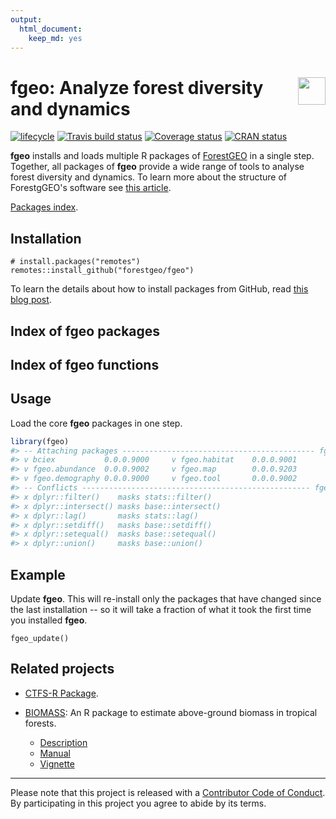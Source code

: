 ```yaml
---
output: 
  html_document:
    keep_md: yes
---
```

<!-- README.md is generated from README.Rmd. Please edit that file -->



# <img src="https://i.imgur.com/39pvr4n.png" align="right" height=44 /> fgeo: Analyze forest diversity and dynamics

[![lifecycle](https://img.shields.io/badge/lifecycle-experimental-orange.svg)](https://www.tidyverse.org/lifecycle/#experimental)
[![Travis build status](https://travis-ci.org/forestgeo/fgeo.svg?branch=master)](https://travis-ci.org/forestgeo/fgeo)
[![Coverage status](https://coveralls.io/repos/github/forestgeo/fgeo/badge.svg)](https://coveralls.io/r/forestgeo/fgeo?branch=master)
[![CRAN status](https://www.r-pkg.org/badges/version/fgeo)](https://cran.r-project.org/package=fgeo)

__fgeo__ installs and loads multiple R packages of [ForestGEO](http://www.forestgeo.si.edu/) in a single step. Together, all packages of __fgeo__ provide a wide range of tools to analyse forest diversity and dynamics. To learn more about the structure of ForestgGEO's software see [this article](https://goo.gl/c5X6qk).

[Packages index](https://forestgeo.github.io/fgeo/reference/index.html).



## Installation

```
# install.packages("remotes")
remotes::install_github("forestgeo/fgeo")
```

To learn the details about how to install packages from GitHub, read [this blog post](https://goo.gl/dQKEeg).

## Index of fgeo packages

<!--html_preserve--><div id="htmlwidget-fe7fe6eae9fac57ea71a" style="width:100%;height:auto;" class="datatables html-widget"></div>
<script type="application/json" data-for="htmlwidget-fe7fe6eae9fac57ea71a">{"x":{"filter":"none","data":[["1","2","3","4","5","6","7"],["<a href=https://forestgeo.github.io/bciex>bciex<\/a>","<a href=https://forestgeo.github.io/fgeo>fgeo<\/a>","<a href=https://forestgeo.github.io/fgeo.abundance>fgeo.abundance<\/a>","<a href=https://forestgeo.github.io/fgeo.demography>fgeo.demography<\/a>","<a href=https://forestgeo.github.io/fgeo.habitat>fgeo.habitat<\/a>","<a href=https://forestgeo.github.io/fgeo.map>fgeo.map<\/a>","<a href=https://forestgeo.github.io/fgeo.tool>fgeo.tool<\/a>"],["Forest Dynamics Data from Barro Colorado Island","Easily Install and Load Packages of ForestGEO","R packages for the Analysis of Forest Dynamics","Demography Tools","Habitat Analyses","Map ForestGEO's Data","Utility Tools for ForestGEO Packages"]],"container":"<table class=\"display\">\n  <thead>\n    <tr>\n      <th> <\/th>\n      <th>package<\/th>\n      <th>Title<\/th>\n    <\/tr>\n  <\/thead>\n<\/table>","options":{"order":[],"autoWidth":false,"orderClasses":false,"columnDefs":[{"orderable":false,"targets":0}]}},"evals":[],"jsHooks":[]}</script><!--/html_preserve-->

## Index of fgeo functions

<!--html_preserve--><div id="htmlwidget-a6677f7abb381ea755c9" style="width:100%;height:auto;" class="datatables html-widget"></div>
<script type="application/json" data-for="htmlwidget-a6677f7abb381ea755c9">{"x":{"filter":"none","data":[["1","2","3","4","5","6","7","8","9","10","11","12","13","14","15","16","17","18","19","20","21","22","23","24","25","26","27","28","29","30","31","32","33","34","35","36","37","38","39","40","41","42","43","44","45","46","47","48","49","50","51","52","53","54","55","56","57","58","59","60","61","62","63","64","65","66","67","68","69","70","71","72","73","74","75","76","77","78","79","80","81","82","83","84","85","86","87","88","89","90","91","92","93","94","95","96","97","98","99","100","101","102","103"],["fgeo","fgeo","fgeo","fgeo","fgeo","fgeo","fgeo","fgeo","fgeo","fgeo","fgeo.abundance","fgeo.abundance","fgeo.abundance","fgeo.abundance","fgeo.abundance","fgeo.abundance","fgeo.abundance","fgeo.abundance","fgeo.abundance","fgeo.abundance","fgeo.abundance","fgeo.abundance","fgeo.abundance","fgeo.demography","fgeo.demography","fgeo.demography","fgeo.demography","fgeo.demography","fgeo.demography","fgeo.habitat","fgeo.habitat","fgeo.habitat","fgeo.habitat","fgeo.map","fgeo.map","fgeo.map","fgeo.map","fgeo.map","fgeo.map","fgeo.map","fgeo.map","fgeo.map","fgeo.map","fgeo.map","fgeo.map","fgeo.map","fgeo.map","fgeo.map","fgeo.map","fgeo.map","fgeo.map","fgeo.map","fgeo.map","fgeo.map","fgeo.tool","fgeo.tool","fgeo.tool","fgeo.tool","fgeo.tool","fgeo.tool","fgeo.tool","fgeo.tool","fgeo.tool","fgeo.tool","fgeo.tool","fgeo.tool","fgeo.tool","fgeo.tool","fgeo.tool","fgeo.tool","fgeo.tool","fgeo.tool","fgeo.tool","fgeo.tool","fgeo.tool","fgeo.tool","fgeo.tool","fgeo.tool","fgeo.tool","fgeo.tool","fgeo.tool","fgeo.tool","fgeo.tool","fgeo.tool","fgeo.tool","fgeo.tool","fgeo.tool","fgeo.tool","fgeo.tool","fgeo.tool","fgeo.tool","fgeo.tool","fgeo.tool","fgeo.tool","fgeo.tool","fgeo.tool","fgeo.tool","fgeo.tool","fgeo.tool","fgeo.tool","fgeo.tool","fgeo.tool","fgeo.tool"],["<a href=https://forestgeo.github.io/fgeo/reference/>%>%<\/a>","<a href=https://forestgeo.github.io/fgeo/reference/>fgeo_conflicts<\/a>","<a href=https://forestgeo.github.io/fgeo/reference/>fgeo_core<\/a>","<a href=https://forestgeo.github.io/fgeo/reference/>fgeo_imports<\/a>","<a href=https://forestgeo.github.io/fgeo/reference/>fgeo_index<\/a>","<a href=https://forestgeo.github.io/fgeo/reference/>fgeo_index_functions<\/a>","<a href=https://forestgeo.github.io/fgeo/reference/>fgeo_index_packages<\/a>","<a href=https://forestgeo.github.io/fgeo/reference/>fgeo_packages<\/a>","<a href=https://forestgeo.github.io/fgeo/reference/>fgeo_suggests<\/a>","<a href=https://forestgeo.github.io/fgeo/reference/>fgeo_update<\/a>","<a href=https://forestgeo.github.io/fgeo.abundance/reference/>abundance<\/a>","<a href=https://forestgeo.github.io/fgeo.abundance/reference/>abundance_tally<\/a>","<a href=https://forestgeo.github.io/fgeo.abundance/reference/>basal_area<\/a>","<a href=https://forestgeo.github.io/fgeo.abundance/reference/>basal_area_ind<\/a>","<a href=https://forestgeo.github.io/fgeo.abundance/reference/>enexpr<\/a>","<a href=https://forestgeo.github.io/fgeo.abundance/reference/>enquo<\/a>","<a href=https://forestgeo.github.io/fgeo.abundance/reference/>expr<\/a>","<a href=https://forestgeo.github.io/fgeo.abundance/reference/>exprs<\/a>","<a href=https://forestgeo.github.io/fgeo.abundance/reference/>quo<\/a>","<a href=https://forestgeo.github.io/fgeo.abundance/reference/>quo_name<\/a>","<a href=https://forestgeo.github.io/fgeo.abundance/reference/>quos<\/a>","<a href=https://forestgeo.github.io/fgeo.abundance/reference/>sym<\/a>","<a href=https://forestgeo.github.io/fgeo.abundance/reference/>syms<\/a>","<a href=https://forestgeo.github.io/fgeo.demography/reference/>growth<\/a>","<a href=https://forestgeo.github.io/fgeo.demography/reference/>growth_df<\/a>","<a href=https://forestgeo.github.io/fgeo.demography/reference/>mortality<\/a>","<a href=https://forestgeo.github.io/fgeo.demography/reference/>mortality_df<\/a>","<a href=https://forestgeo.github.io/fgeo.demography/reference/>recruitment<\/a>","<a href=https://forestgeo.github.io/fgeo.demography/reference/>recruitment_df<\/a>","<a href=https://forestgeo.github.io/fgeo.habitat/reference/>dist_in_torus<\/a>","<a href=https://forestgeo.github.io/fgeo.habitat/reference/>ExpList<\/a>","<a href=https://forestgeo.github.io/fgeo.habitat/reference/>GetAutomatedKrigeParams<\/a>","<a href=https://forestgeo.github.io/fgeo.habitat/reference/>GetKrigedSoil<\/a>","<a href=https://forestgeo.github.io/fgeo.map/reference/>%>%<\/a>","<a href=https://forestgeo.github.io/fgeo.map/reference/>add_sp<\/a>","<a href=https://forestgeo.github.io/fgeo.map/reference/>contour_elev<\/a>","<a href=https://forestgeo.github.io/fgeo.map/reference/>hide_axis_labels<\/a>","<a href=https://forestgeo.github.io/fgeo.map/reference/>hide_legend_color<\/a>","<a href=https://forestgeo.github.io/fgeo.map/reference/>label_elev<\/a>","<a href=https://forestgeo.github.io/fgeo.map/reference/>limit_gx_gy<\/a>","<a href=https://forestgeo.github.io/fgeo.map/reference/>map_elev<\/a>","<a href=https://forestgeo.github.io/fgeo.map/reference/>map_gx_gy<\/a>","<a href=https://forestgeo.github.io/fgeo.map/reference/>map_gx_gy_elev<\/a>","<a href=https://forestgeo.github.io/fgeo.map/reference/>map_quad_header<\/a>","<a href=https://forestgeo.github.io/fgeo.map/reference/>map_sp_elev<\/a>","<a href=https://forestgeo.github.io/fgeo.map/reference/>map_tag_header<\/a>","<a href=https://forestgeo.github.io/fgeo.map/reference/>maply_quad<\/a>","<a href=https://forestgeo.github.io/fgeo.map/reference/>maply_sp_elev<\/a>","<a href=https://forestgeo.github.io/fgeo.map/reference/>maply_tag<\/a>","<a href=https://forestgeo.github.io/fgeo.map/reference/>suffix_edge_tag<\/a>","<a href=https://forestgeo.github.io/fgeo.map/reference/>theme_default<\/a>","<a href=https://forestgeo.github.io/fgeo.map/reference/>theme_map_quad<\/a>","<a href=https://forestgeo.github.io/fgeo.map/reference/>theme_map_tag<\/a>","<a href=https://forestgeo.github.io/fgeo.map/reference/>wrap<\/a>","<a href=https://forestgeo.github.io/fgeo.tool/reference/>%>%<\/a>","<a href=https://forestgeo.github.io/fgeo.tool/reference/>add_col_row<\/a>","<a href=https://forestgeo.github.io/fgeo.tool/reference/>add_col_row2<\/a>","<a href=https://forestgeo.github.io/fgeo.tool/reference/>add_hectindex<\/a>","<a href=https://forestgeo.github.io/fgeo.tool/reference/>add_index<\/a>","<a href=https://forestgeo.github.io/fgeo.tool/reference/>add_lxly<\/a>","<a href=https://forestgeo.github.io/fgeo.tool/reference/>add_quad<\/a>","<a href=https://forestgeo.github.io/fgeo.tool/reference/>add_qxqy<\/a>","<a href=https://forestgeo.github.io/fgeo.tool/reference/>add_status_tree<\/a>","<a href=https://forestgeo.github.io/fgeo.tool/reference/>add_subquad<\/a>","<a href=https://forestgeo.github.io/fgeo.tool/reference/>add_var<\/a>","<a href=https://forestgeo.github.io/fgeo.tool/reference/>check_crucial_names<\/a>","<a href=https://forestgeo.github.io/fgeo.tool/reference/>check_unique<\/a>","<a href=https://forestgeo.github.io/fgeo.tool/reference/>check_unique_vector<\/a>","<a href=https://forestgeo.github.io/fgeo.tool/reference/>count_duplicated<\/a>","<a href=https://forestgeo.github.io/fgeo.tool/reference/>exists_in_pkg<\/a>","<a href=https://forestgeo.github.io/fgeo.tool/reference/>fieldforms_header<\/a>","<a href=https://forestgeo.github.io/fgeo.tool/reference/>fieldforms_output<\/a>","<a href=https://forestgeo.github.io/fgeo.tool/reference/>fieldforms_prepare<\/a>","<a href=https://forestgeo.github.io/fgeo.tool/reference/>fill_na<\/a>","<a href=https://forestgeo.github.io/fgeo.tool/reference/>guess_plotdim<\/a>","<a href=https://forestgeo.github.io/fgeo.tool/reference/>ls_csv_df<\/a>","<a href=https://forestgeo.github.io/fgeo.tool/reference/>ls_join_df<\/a>","<a href=https://forestgeo.github.io/fgeo.tool/reference/>ls_list_spreadsheets<\/a>","<a href=https://forestgeo.github.io/fgeo.tool/reference/>ls_name_df<\/a>","<a href=https://forestgeo.github.io/fgeo.tool/reference/>nms_detect<\/a>","<a href=https://forestgeo.github.io/fgeo.tool/reference/>nms_extract_all<\/a>","<a href=https://forestgeo.github.io/fgeo.tool/reference/>nms_extract_anycase<\/a>","<a href=https://forestgeo.github.io/fgeo.tool/reference/>nms_extract1<\/a>","<a href=https://forestgeo.github.io/fgeo.tool/reference/>nms_has_any<\/a>","<a href=https://forestgeo.github.io/fgeo.tool/reference/>nms_lowercase<\/a>","<a href=https://forestgeo.github.io/fgeo.tool/reference/>nms_restore<\/a>","<a href=https://forestgeo.github.io/fgeo.tool/reference/>nms_restore_newvar<\/a>","<a href=https://forestgeo.github.io/fgeo.tool/reference/>nms_tidy<\/a>","<a href=https://forestgeo.github.io/fgeo.tool/reference/>recode_subquad<\/a>","<a href=https://forestgeo.github.io/fgeo.tool/reference/>replace_null<\/a>","<a href=https://forestgeo.github.io/fgeo.tool/reference/>restructure_elev<\/a>","<a href=https://forestgeo.github.io/fgeo.tool/reference/>row_collapse_censusid<\/a>","<a href=https://forestgeo.github.io/fgeo.tool/reference/>row_discard_twice_dead<\/a>","<a href=https://forestgeo.github.io/fgeo.tool/reference/>row_filter_status<\/a>","<a href=https://forestgeo.github.io/fgeo.tool/reference/>row_keep_alive_stem<\/a>","<a href=https://forestgeo.github.io/fgeo.tool/reference/>row_keep_alive_tree<\/a>","<a href=https://forestgeo.github.io/fgeo.tool/reference/>row_top<\/a>","<a href=https://forestgeo.github.io/fgeo.tool/reference/>str_as_tidy_names<\/a>","<a href=https://forestgeo.github.io/fgeo.tool/reference/>str_suffix_match<\/a>","<a href=https://forestgeo.github.io/fgeo.tool/reference/>to_recensus<\/a>","<a href=https://forestgeo.github.io/fgeo.tool/reference/>type_ensure<\/a>","<a href=https://forestgeo.github.io/fgeo.tool/reference/>type_taxa<\/a>","<a href=https://forestgeo.github.io/fgeo.tool/reference/>type_vft<\/a>"]],"container":"<table class=\"display\">\n  <thead>\n    <tr>\n      <th> <\/th>\n      <th>package<\/th>\n      <th>fun<\/th>\n    <\/tr>\n  <\/thead>\n<\/table>","options":{"order":[],"autoWidth":false,"orderClasses":false,"columnDefs":[{"orderable":false,"targets":0}]}},"evals":[],"jsHooks":[]}</script><!--/html_preserve-->

## Usage

Load the core __fgeo__ packages in one step.


```r
library(fgeo)
#> -- Attaching packages ------------------------------------------- fgeo 0.0.0.9000 --
#> v bciex           0.0.0.9000     v fgeo.habitat    0.0.0.9001
#> v fgeo.abundance  0.0.0.9002     v fgeo.map        0.0.0.9203
#> v fgeo.demography 0.0.0.9000     v fgeo.tool       0.0.0.9002
#> -- Conflicts --------------------------------------------------- fgeo_conflicts() --
#> x dplyr::filter()    masks stats::filter()
#> x dplyr::intersect() masks base::intersect()
#> x dplyr::lag()       masks stats::lag()
#> x dplyr::setdiff()   masks base::setdiff()
#> x dplyr::setequal()  masks base::setequal()
#> x dplyr::union()     masks base::union()
```

## Example

Update __fgeo__. This will re-install only the packages that have changed since the last installation -- so it will take a fraction of what it took the first time you installed __fgeo__.

```
fgeo_update()
```

## Related projects

* [CTFS-R Package](http://ctfs.si.edu/Public/CTFSRPackage/).

* [BIOMASS](https://CRAN.R-project.org/package=BIOMASS): An R package to estimate above-ground biomass in tropical forests.
    * [Description](https://CRAN.R-project.org/package=BIOMASS)
    * [Manual](https://cran.r-project.org/web/packages/BIOMASS/BIOMASS.pdf)
    * [Vignette](https://cran.r-project.org/web/packages/BIOMASS/vignettes/VignetteBiomass.html)

---

Please note that this project is released with a [Contributor Code of Conduct](.github/CODE_OF_CONDUCT.md).
By participating in this project you agree to abide by its terms.

